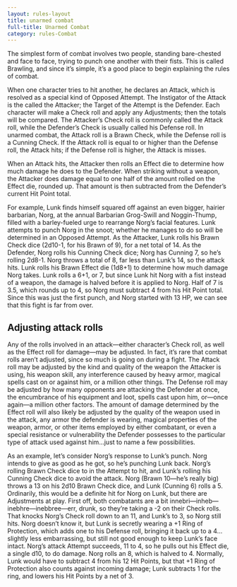 ```yaml
---
layout: rules-layout
title: unarmed combat
full-title: Unarmed Combat
category: rules-Combat
---
```


The simplest form of combat involves two people, standing bare-chested and face to face, trying to punch one another with their fists. This is called Brawling, and since it’s simple, it’s a good place to begin explaining the rules of combat.

When one character tries to hit another, he declares an Attack, which is resolved as a special kind of Opposed Attempt. The Instigator of the Attack is the called the Attacker; the Target of the Attempt is the Defender. Each character will make a Check roll and apply any Adjustments; then the totals will be compared. The Attacker’s Check roll is commonly called the Attack roll, while the Defender’s Check is usually called his Defense roll. In unarmed combat, the Attack roll is a Brawn Check, while the Defense roll is a Cunning Check. If the Attack roll is equal to or higher than the Defense roll, the Attack hits; if the Defense roll is higher, the Attack is misses.

When an Attack hits, the Attacker then rolls an Effect die to determine how much damage he does to the Defender. When striking without a weapon, the Attacker does damage equal to one half of the amount rolled on the Effect die, rounded up. That amount is then subtracted from the Defender’s current Hit Point total.

For example, Lunk finds himself squared off against an even bigger, hairier barbarian, Norg, at the annual Barbarian Grog-Swill and Noggin-Thump, filled with a barley-fueled urge to rearrange Norg’s facial features. Lunk attempts to punch Norg in the snoot; whether he manages to do so will be determined in an Opposed Attempt. As the Attacker, Lunk rolls his Brawn Check dice (2d10-1, for his Brawn of 9), for a net total of 14. As the Defender, Norg rolls his Cunning Check dice; Norg has Cunning 7, so he’s rolling 2d8-1. Norg throws a total of 8, far less than Lunk’s 14, so the attack hits. Lunk rolls his Brawn Effect die (1d8+1) to determine how much damage Norg takes. Lunk rolls a 6+1, or 7, but since Lunk hit Norg with a fist instead of a weapon, the damage is halved before it is applied to Norg. Half of 7 is 3.5, which rounds up to 4, so Norg must subtract 4 from his Hit Point total. Since this was just the first punch, and Norg started with 13 HP, we can see that this fight is far from over.

## Adjusting attack rolls
Any of the rolls involved in an attack—either character’s Check roll, as well as the Effect roll for damage—may be adjusted. In fact, it’s rare that combat rolls aren’t adjusted, since so much is going on during a fight. The Attack roll may be adjusted by the kind and quality of the weapon the Attacker is using, his weapon skill, any interference caused by heavy armor, magical spells cast on or against him, or a million other things. The Defense roll may be adjusted by how many opponents are attacking the Defender at once, the encumbrance of his equipment and loot, spells cast upon him, or—once again—a million other factors. The amount of damage determined by the Effect roll will also likely be adjusted by the quality of the weapon used in the attack, any armor the defender is wearing, magical properties of the weapon, armor, or other items employed by either combatant, or even a special resistance or vulnerability the Defender possesses to the particular type of attack used against him…just to name a few possibilities.

As an example, let’s consider Norg’s response to Lunk’s punch. Norg intends to give as good as he got, so he’s punching Lunk back. Norg’s rolling Brawn Check dice to in the Attempt to hit, and Lunk’s rolling his Cunning Check dice to avoid the attack. Norg (Brawn 10—he’s really big) throws a 13 on his 2d10 Brawn Check dice, and Lunk (Cunning 6) rolls a 5. Ordinarily, this would be a definite hit for Norg on Lunk, but there are Adjustments at play. First off, both combatants are a bit innebri—inheb—inebhre—inebbree—err, drunk, so they’re taking a -2 on their Check rolls. That knocks Norg’s Check roll down to an 11, and Lunk’s to 3, so Norg still hits. Norg doesn’t know it, but Lunk is secretly wearing a +1 Ring of Protection, which adds one to his Defense roll, bringing it back up to a 4… slightly less embarrassing, but still not good enough to keep Lunk’s face intact. Norg’s attack Attempt succeeds, 11 to 4, so he pulls out his Effect die, a single d10, to do damage. Norg rolls an 8, which is halved to 4. Normally, Lunk would have to subtract 4 from his 12 Hit Points, but that +1 Ring of Protection also counts against incoming damage; Lunk subtracts 1 for the ring, and lowers his Hit Points by a net of 3.
